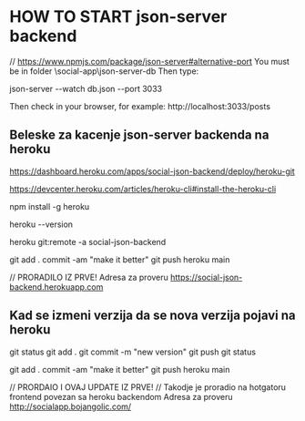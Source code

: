 

# HOW TO START json-server backend
// https://www.npmjs.com/package/json-server#alternative-port
You must be in folder \social-app\json-server-db 
Then type:

json-server --watch db.json --port 3033


Then check in your browser, for example:
http://localhost:3033/posts


## Beleske za kacenje json-server backenda na heroku

https://dashboard.heroku.com/apps/social-json-backend/deploy/heroku-git

https://devcenter.heroku.com/articles/heroku-cli#install-the-heroku-cli

npm install -g heroku

heroku --version

heroku git:remote -a social-json-backend

git add .
commit -am "make it better"
git push heroku main

// PRORADILO IZ PRVE!
Adresa za proveru https://social-json-backend.herokuapp.com

## Kad se izmeni verzija da se nova verzija pojavi na heroku

git status
git add .
git commit -m "new version"
git push
git status

git add .
commit -am "make it better"
git push heroku main

// PRORDAIO I OVAJ UPDATE IZ PRVE!
// Takodje je proradio na hotgatoru frontend povezan sa heroku backendom
Adresa za proveru http://socialapp.bojangolic.com/
